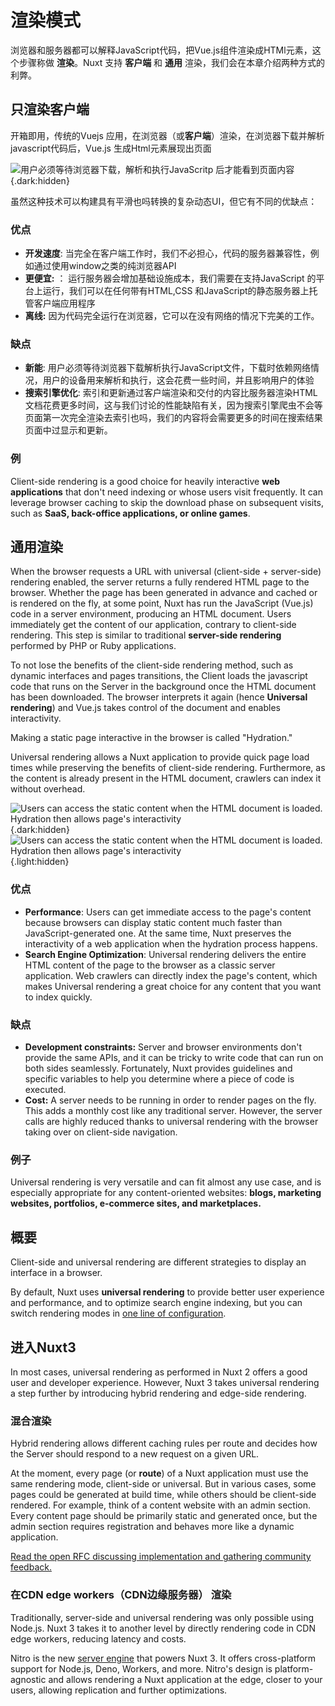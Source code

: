 # 渲染模式

浏览器和服务器都可以解释JavaScript代码，把Vue.js组件渲染成HTMl元素，这个步骤称做 **渲染**。Nuxt 支持 **客户端** 和 **通用** 渲染，我们会在本章介绍两种方式的利弊。


## 只渲染客户端

开箱即用，传统的Vuejs 应用，在浏览器（或**客户端**）渲染，在浏览器下载并解析javascript代码后，Vue.js 生成Html元素展现出页面

![用户必须等待浏览器下载，解析和执行JavaScritp 后才能看到页面内容](/img/concepts/rendering/light/csr.svg){.dark:hidden}

虽然这种技术可以构建具有平滑也吗转换的复杂动态UI，但它有不同的优缺点：

### 优点

- **开发速度**: 当完全在客户端工作时，我们不必担心，代码的服务器兼容性，例如通过使用window之类的纯浏览器API
- **更便宜:** ： 运行服务器会增加基础设施成本，我们需要在支持JavaScript 的平台上运行，我们可以在任何带有HTML,CSS 和JavaScript的静态服务器上托管客户端应用程序
- **离线:** 因为代码完全运行在浏览器，它可以在没有网络的情况下完美的工作。

### 缺点

- **新能**: 用户必须等待浏览器下载解析执行JavaScript文件，下载时依赖网络情况，用户的设备用来解析和执行，这会花费一些时间，并且影响用户的体验
- **搜索引擎优化**: 索引和更新通过客户端渲染和交付的内容比服务器渲染HTML文档花费更多时间，这与我们讨论的性能缺陷有关，因为搜索引擎爬虫不会等页面第一次完全渲染去索引也吗，我们的内容将会需要更多的时间在搜索结果页面中过显示和更新。

### 例

Client-side rendering is a good choice for heavily interactive **web applications** that don't need indexing or whose users visit frequently. It can leverage browser caching to skip the download phase on subsequent visits, such as **SaaS, back-office applications, or online games**.

## 通用渲染

When the browser requests a URL with universal (client-side + server-side) rendering enabled, the server returns a fully rendered HTML page to the browser. Whether the page has been generated in advance and cached or is rendered on the fly, at some point, Nuxt has run the JavaScript (Vue.js) code in a server environment, producing an HTML document. Users immediately get the content of our application, contrary to client-side rendering. This step is similar to traditional **server-side rendering** performed by PHP or Ruby applications.

To not lose the benefits of the client-side rendering method, such as dynamic interfaces and pages transitions, the Client loads the javascript code that runs on the Server in the background once the HTML document has been downloaded. The browser interprets it again (hence **Universal rendering**) and Vue.js takes control of the document and enables interactivity.

Making a static page interactive in the browser is called "Hydration."

Universal rendering allows a Nuxt application to provide quick page load times while preserving the benefits of client-side rendering. Furthermore, as the content is already present in the HTML document, crawlers can index it without overhead.

![Users can access the static content when the HTML document is loaded. Hydration then allows page's interactivity](/img/concepts/rendering/light/ssr.svg){.dark:hidden}
![Users can access the static content when the HTML document is loaded. Hydration then allows page's interactivity](/img/concepts/rendering/dark/ssr.svg){.light:hidden}

### 优点

- **Performance**: Users can get immediate access to the page's content because browsers can display static content much faster than JavaScript-generated one. At the same time, Nuxt preserves the interactivity of a web application when the hydration process happens.
- **Search Engine Optimization**: Universal rendering delivers the entire HTML content of the page to the browser as a classic server application. Web crawlers can directly index the page's content, which makes Universal rendering a great choice for any content that you want to index quickly.

### 缺点

- **Development constraints:** Server and browser environments don't provide the same APIs, and it can be tricky to write code that can run on both sides seamlessly. Fortunately, Nuxt provides guidelines and specific variables to help you determine where a piece of code is executed.
- **Cost:** A server needs to be running in order to render pages on the fly. This adds a monthly cost like any traditional server. However, the server calls are highly reduced thanks to universal rendering with the browser taking over on client-side navigation.

### 例子

Universal rendering is very versatile and can fit almost any use case, and is especially appropriate for any content-oriented websites: **blogs, marketing websites, portfolios, e-commerce sites, and marketplaces.**

## 概要

Client-side and universal rendering are different strategies to display an interface in a browser.

By default, Nuxt uses **universal rendering** to provide better user experience and performance, and to optimize search engine indexing, but you can switch rendering modes in [one line of configuration](/guide/directory-structure/nuxt.config#ssr).

## 进入Nuxt3

In most cases, universal rendering as performed in Nuxt 2 offers a good user and developer experience. However, Nuxt 3 takes universal rendering a step further by introducing hybrid rendering and edge-side rendering.

### 混合渲染

Hybrid rendering allows different caching rules per route and decides how the Server should respond to a new request on a given URL.

At the moment, every page (or **route**) of a Nuxt application must use the same rendering mode, client-side or universal. But in various cases, some pages could be generated at build time, while others should be client-side rendered. For example, think of a content website with an admin section. Every content page should be primarily static and generated once, but the admin section requires registration and behaves more like a dynamic application.

[Read the open RFC discussing implementation and gathering community feedback.](https://github.com/nuxt/framework/discussions/560)

### 在CDN edge workers（CDN边缘服务器） 渲染

Traditionally, server-side and universal rendering was only possible using Node.js. Nuxt 3 takes it to another level by directly rendering code in CDN edge workers, reducing latency and costs.

Nitro is the new [server engine](/guide/concepts/server-engine) that powers Nuxt 3. It offers cross-platform support for Node.js, Deno, Workers, and more. Nitro's design is platform-agnostic and allows rendering a Nuxt application at the edge, closer to your users, allowing replication and further optimizations.
